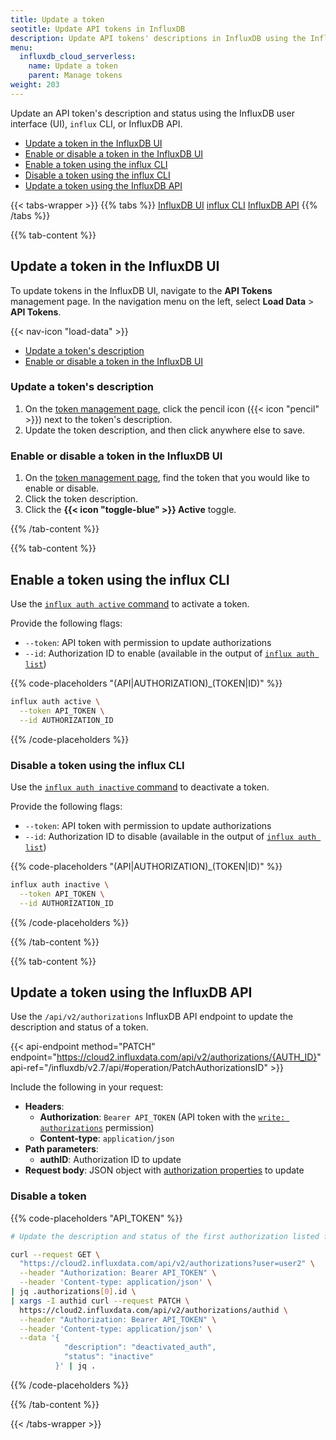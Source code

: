 ```yaml
---
title: Update a token
seotitle: Update API tokens in InfluxDB
description: Update API tokens' descriptions in InfluxDB using the InfluxDB UI.
menu:
  influxdb_cloud_serverless:
    name: Update a token
    parent: Manage tokens
weight: 203
---
```


Update an API token's description and status using the InfluxDB user interface (UI),
`influx` CLI, or InfluxDB API.

- [Update a token in the InfluxDB UI](#update-a-token-in-the-influxdb-ui)
- [Enable or disable a token in the InfluxDB UI](#enable-or-disable-a-token-in-the-influxdb-ui)
- [Enable a token using the influx CLI](#enable-a-token-using-the-influx-cli)
- [Disable a token using the influx CLI](#disable-a-token-using-the-influx-cli)
- [Update a token using the InfluxDB API](#update-a-token-using-the-influxdb-api)

{{< tabs-wrapper >}}
{{% tabs %}}
[InfluxDB UI](#)
[influx CLI](#)
[InfluxDB API](#)
{{% /tabs %}}

<!---------------------------------- BEGIN UI --------------------------------->
{{% tab-content %}}

## Update a token in the InfluxDB UI

To update tokens in the InfluxDB UI, navigate to the **API Tokens** management page.
In the navigation menu on the left, select **Load Data** > **API Tokens**.

{{< nav-icon "load-data" >}}

- [Update a token's description](#update-a-tokens-description)
- [Enable or disable a token in the InfluxDB UI](#enable-or-disable-a-token-in-the-influxdb-ui)

### Update a token's description

1.  On the [token management page](#update-a-token-in-the-influxdb-ui), click the
    pencil icon ({{< icon "pencil" >}}) next to the token's description.
2.  Update the token description, and then click anywhere else to save.

### Enable or disable a token in the InfluxDB UI

1.  On the [token management page](#update-a-token-in-the-influxdb-ui), find the
    token that you would like to enable or disable.
2.  Click the token description.
3.  Click the **{{< icon "toggle-blue" >}} Active** toggle.

{{% /tab-content %}}
<!----------------------------------- END UI ---------------------------------->

<!--------------------------------- BEGIN CLI --------------------------------->
{{% tab-content %}}

## Enable a token using the influx CLI

Use the [`influx auth active` command](/influxdb/cloud-serverless/reference/cli/influx/auth/active)
to activate a token.

Provide the following flags:

- `--token`: API token with permission to update authorizations
- `--id`: Authorization ID to enable (available in the output of
  [`influx auth list`](/influxdb/cloud-serverless/reference/cli/influx/auth/list))

{{% code-placeholders "(API|AUTHORIZATION)_(TOKEN|ID)" %}}
```sh
influx auth active \
  --token API_TOKEN \
  --id AUTHORIZATION_ID
```
{{% /code-placeholders %}}

### Disable a token using the influx CLI

Use the [`influx auth inactive` command](/influxdb/cloud-serverless/reference/cli/influx/auth/active)
to deactivate a token.

Provide the following flags:

- `--token`: API token with permission to update authorizations
- `--id`: Authorization ID to disable (available in the output of
  [`influx auth list`](/influxdb/cloud-serverless/reference/cli/influx/auth/list))

{{% code-placeholders "(API|AUTHORIZATION)_(TOKEN|ID)" %}}
```sh
influx auth inactive \
  --token API_TOKEN \
  --id AUTHORIZATION_ID
```
{{% /code-placeholders %}}

{{% /tab-content %}}
<!---------------------------------- END CLI ---------------------------------->

<!--------------------------------- BEGIN API --------------------------------->
{{% tab-content %}}

## Update a token using the InfluxDB API

Use the `/api/v2/authorizations` InfluxDB API endpoint to update the description
and status of a token.

{{< api-endpoint method="PATCH" endpoint="https://cloud2.influxdata.com/api/v2/authorizations/{AUTH_ID}" api-ref="/influxdb/v2.7/api/#operation/PatchAuthorizationsID" >}}

Include the following in your request:

- **Headers**:
  - **Authorization**: `Bearer API_TOKEN`
    (API token with the [`write: authorizations`](/influxdb/cloud-serverless/api/#operation/PostAuthorizations) permission)
  - **Content-type**: `application/json`
- **Path parameters**:
  - **authID**: Authorization ID to update
- **Request body**: JSON object with
  [authorization properties](/influxdb/cloud-serverless/admin/tokens/create-token/?t=InfluxDB+API#create-a-token-using-the-influxdb-api)
  to update

### Disable a token

{{% code-placeholders "API_TOKEN" %}}
```sh
# Update the description and status of the first authorization listed for the user.

curl --request GET \
  "https://cloud2.influxdata.com/api/v2/authorizations?user=user2" \
  --header "Authorization: Bearer API_TOKEN" \
  --header 'Content-type: application/json' \
| jq .authorizations[0].id \
| xargs -I authid curl --request PATCH \
  https://cloud2.influxdata.com/api/v2/authorizations/authid \
  --header "Authorization: Bearer API_TOKEN" \
  --header 'Content-type: application/json' \
  --data '{
            "description": "deactivated_auth",
            "status": "inactive"
          }' | jq .
```
{{% /code-placeholders %}}

{{% /tab-content %}}
<!---------------------------------- END API ---------------------------------->
{{< /tabs-wrapper >}}